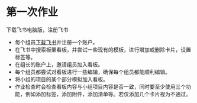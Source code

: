 # 第一次作业
下载飞书电脑版，注册飞书
* 每个组员[下载飞书](https://www.feishu.cn/download)并注册一个账户。
* 在飞书中搜索板栗看板，并尝试一些现有的模板，进行增加或删除卡片，设置标签等。
* 在组长的账户上，邀请组员加入看板。
* 每个组员都尝试对看板进行一些编辑，确保每个组员都能顺利编辑。
* 将小组的项目的某个部分模拟加入看板。
* 作业检查时会检查看板内容与小组项目内容是否一致，同时要至少使用三个功能，例如添加标签，添加附件，添加清单等。若仅添加几个卡片视为不通过。
